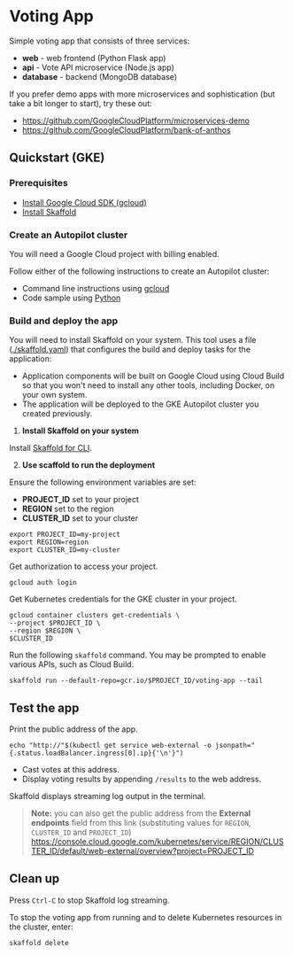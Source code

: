 # Voting App

Simple voting app that consists of three services:

- **web** - web frontend (Python Flask app)
- **api** - Vote API microservice (Node.js app)
- **database** - backend (MongoDB database)

If you prefer demo apps with more microservices and sophistication (but take a bit
longer to start), try these out:

 - https://github.com/GoogleCloudPlatform/microservices-demo
 - https://github.com/GoogleCloudPlatform/bank-of-anthos

## Quickstart (GKE)

### Prerequisites

- [Install Google Cloud SDK (gcloud)](https://cloud.google.com/sdk/docs/install)
- [Install Skaffold](https://skaffold.dev/docs/install/)

### Create an Autopilot cluster

You will need a Google Cloud project with billing enabled.

Follow either of the following instructions to create an Autopilot cluster:

- Command line instructions using [gcloud](./scripts/gcloud)
- Code sample using [Python](./scripts/python)

### Build and deploy the app

You will need to install Skaffold on your system. This tool uses a file
([./skaffold.yaml](./skaffold.yaml)) that configures the build and deploy tasks
for the application:

- Application components will be built on Google Cloud using Cloud Build so
  that you won't need to install any other tools, including Docker, on your 
  own system.
- The application will be deployed to the GKE Autopilot cluster you created 
  previously.


1. **Install Skaffold on your system**

Install [Skaffold for CLI](https://skaffold.dev/).

2. **Use scaffold to run the deployment**

Ensure the following environment variables are set:

- **PROJECT_ID** set to your project
- **REGION** set to the region
- **CLUSTER_ID** set to your cluster

```text
export PROJECT_ID=my-project
export REGION=region
export CLUSTER_ID=my-cluster
```

Get authorization to access your project.

```text
gcloud auth login
```

Get Kubernetes credentials for the GKE cluster in your project.

```text
gcloud container clusters get-credentials \
--project $PROJECT_ID \
--region $REGION \
$CLUSTER_ID
```

Run the following `skaffold` command. You may be prompted to enable various
APIs, such as Cloud Build.

```text
skaffold run --default-repo=gcr.io/$PROJECT_ID/voting-app --tail
```

## Test the app

Print the public address of the app.

```text
echo "http://"$(kubectl get service web-external -o jsonpath="{.status.loadBalancer.ingress[0].ip}{'\n'}")
```

- Cast votes at this address.
- Display voting results by appending `/results` to the web address.

Skaffold displays streaming log output in the terminal.

> **Note:** you can also get the public address from the **External endpoints** field from this
> link (substituting values for `REGION`, `CLUSTER_ID` and `PROJECT_ID`)
> https://console.cloud.google.com/kubernetes/service/REGION/CLUSTER_ID/default/web-external/overview?project=PROJECT_ID

## Clean up

Press `Ctrl-C` to stop Skaffold log streaming.

To stop the voting app from running and to delete Kubernetes resources in the cluster, enter:

```text
skaffold delete
```
